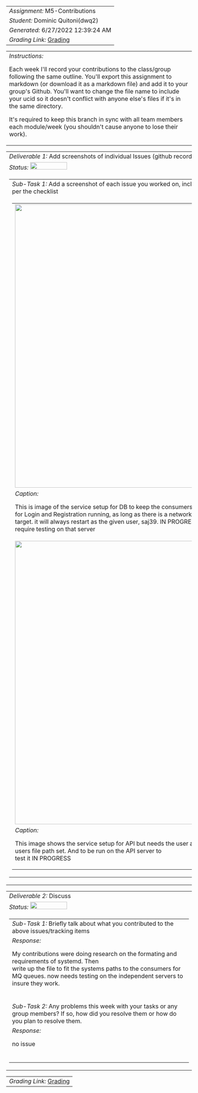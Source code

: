 <table><tr><td> <em>Assignment: </em> M5-Contributions</td></tr>
<tr><td> <em>Student: </em> Dominic Quitoni(dwq2)</td></tr>
<tr><td> <em>Generated: </em> 6/27/2022 12:39:24 AM</td></tr>
<tr><td> <em>Grading Link: </em> <a rel="noreferrer noopener" href="https://learn.ethereallab.app/homework/IT490-451-M22/m5-contributions/grade/dwq2" target="_blank">Grading</a></td></tr></table>
<table><tr><td> <em>Instructions: </em> <p>Each week I&#39;ll record your contributions to the class/group following the same outline.
You&#39;ll export this assignment to markdown (or download it as a markdown file) and add it to your group&#39;s Github.
You&#39;ll want to change the file name to include your ucid so it doesn&#39;t conflict with anyone else&#39;s files if it&#39;s in the same directory.</p>
<p>It&#39;s required to keep this branch in sync with all team members each module/week (you shouldn&#39;t cause anyone to lose their work).
 </p>
</td></tr></table>
<table><tr><td> <em>Deliverable 1: </em> Add screenshots of individual Issues (github recorded topics) that you worked on this week </td></tr><tr><td><em>Status: </em> <img width="100" height="20" src="http://via.placeholder.com/400x120/009955/fff?text=Complete"></td></tr>
<tr><td><table><tr><td> <em>Sub-Task 1: </em> Add a screenshot of each issue you worked on, include the link, and the status of the issue per the checklist</td></tr>
<tr><td><table><tr><td><img width="768px" src="https://user-images.githubusercontent.com/70656707/175851760-f21e3c26-24ca-4559-83a5-cca936cf967b.png"/></td></tr>
<tr><td> <em>Caption:</em> <p>This is image of the service setup for DB to keep the consumers<br>for Login and Registration running, as long as there is a network to<br>target. it will always restart as the given user, saj39. IN PROGRESS and<br>require testing on that server<br></p>
</td></tr>
<tr><td><img width="768px" src="https://user-images.githubusercontent.com/70656707/175851819-d5e9ba38-0c8f-4453-8818-e974e0124e3f.png"/></td></tr>
<tr><td> <em>Caption:</em> <p>This image shows the service setup for API but needs the user and<br>users file path set. And to be run on the API server to<br>test it IN PROGRESS<br></p>
</td></tr>
</table></td></tr>
</table></td></tr>
<table><tr><td> <em>Deliverable 2: </em> Discuss </td></tr><tr><td><em>Status: </em> <img width="100" height="20" src="http://via.placeholder.com/400x120/009955/fff?text=Complete"></td></tr>
<tr><td><table><tr><td> <em>Sub-Task 1: </em> Briefly talk about what you contributed to the above issues/tracking items</td></tr>
<tr><td> <em>Response:</em> <p>My contributions were doing research on the formating and requirements of systemd. Then<br>write up the file to fit the systems paths to the consumers for<br>MQ queues. now needs testing on the independent servers to insure they work.<br></p><br></td></tr>
<tr><td> <em>Sub-Task 2: </em> Any problems this week with your tasks or any group members? If so, how did you resolve them or how do you plan to resolve them.</td></tr>
<tr><td> <em>Response:</em> <p>no issue<br></p><br></td></tr>
</table></td></tr>
<table><tr><td><em>Grading Link: </em><a rel="noreferrer noopener" href="https://learn.ethereallab.app/homework/IT490-451-M22/m5-contributions/grade/dwq2" target="_blank">Grading</a></td></tr></table>